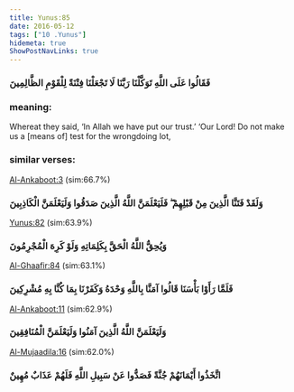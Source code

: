 ```yaml
---
title: Yunus:85
date: 2016-05-12
tags: ["10 .Yunus"]
hidemeta: true 
ShowPostNavLinks: true 
---
```

### فَقَالُوا عَلَى اللَّهِ تَوَكَّلْنَا رَبَّنَا لَا تَجْعَلْنَا فِتْنَةً لِلْقَوْمِ الظَّالِمِينَ
### meaning: 
Whereat they said, ‘In Allah we have put our trust.’ ‘Our Lord! Do not make us a [means of] test for the wrongdoing lot,
### similar verses: 

[Al-Ankaboot:3](/29/3) (sim:66.7%)

### وَلَقَدْ فَتَنَّا الَّذِينَ مِنْ قَبْلِهِمْ ۖ فَلَيَعْلَمَنَّ اللَّهُ الَّذِينَ صَدَقُوا وَلَيَعْلَمَنَّ الْكَاذِبِينَ

[Yunus:82](/10/82) (sim:63.9%)

### وَيُحِقُّ اللَّهُ الْحَقَّ بِكَلِمَاتِهِ وَلَوْ كَرِهَ الْمُجْرِمُونَ

[Al-Ghaafir:84](/40/84) (sim:63.1%)

### فَلَمَّا رَأَوْا بَأْسَنَا قَالُوا آمَنَّا بِاللَّهِ وَحْدَهُ وَكَفَرْنَا بِمَا كُنَّا بِهِ مُشْرِكِينَ

[Al-Ankaboot:11](/29/11) (sim:62.9%)

### وَلَيَعْلَمَنَّ اللَّهُ الَّذِينَ آمَنُوا وَلَيَعْلَمَنَّ الْمُنَافِقِينَ

[Al-Mujaadila:16](/58/16) (sim:62.0%)

### اتَّخَذُوا أَيْمَانَهُمْ جُنَّةً فَصَدُّوا عَنْ سَبِيلِ اللَّهِ فَلَهُمْ عَذَابٌ مُهِينٌ
